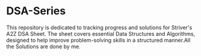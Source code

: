 # DSA-Series
This repository is dedicated to tracking progress and solutions for Striver's A2Z DSA Sheet. The sheet covers essential Data Structures and Algorithms, designed to help improve problem-solving skills in a structured manner.All the Solutions are done by me.
